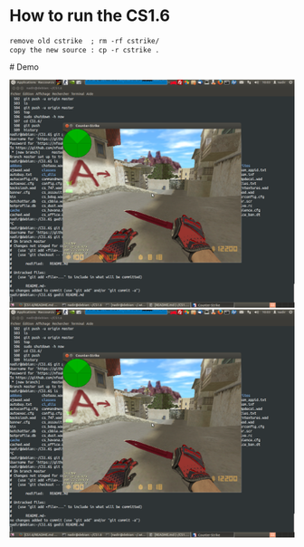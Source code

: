 # How to run the CS1.6 
```
remove old cstrike  ; rm -rf cstrike/ 
copy the new source : cp -r cstrike . 
```
# Demo 

<img src='https://github.com/nfouka/CS1.6/blob/master/Capture%20du%202017-08-24%2010:04:02.png?raw=true' />
<img src='https://raw.githubusercontent.com/nfouka/CS1.6/master/Capture%20du%202017-08-24%2010%3A04%3A02.png' />


